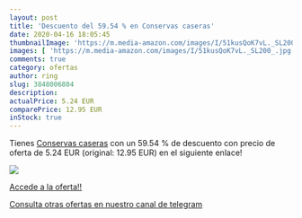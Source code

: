```yaml
---
layout: post
title: 'Descuento del 59.54 % en Conservas caseras'
date: 2020-04-16 18:05:45
thumbnailImage: 'https://m.media-amazon.com/images/I/51kusQoK7vL._SL200_.jpg'
images: [ 'https://m.media-amazon.com/images/I/51kusQoK7vL._SL200_.jpg' ]
comments: true
category: ofertas
author: ring
slug: 3848006804
description:
actualPrice: 5.24 EUR
comparePrice: 12.95 EUR
inStock: true
---
```


Tienes [Conservas caseras](https://www.amazon.com/dp/3848006804/?tag=redken08-20) con un 59.54 % de descuento con precio de oferta de 5.24 EUR (original: 12.95 EUR) en el siguiente enlace!

[![](https://m.media-amazon.com/images/I/51kusQoK7vL._SL200_.jpg)](https://www.amazon.com/dp/3848006804/?tag=redken08-20)

[Accede a la oferta!!](https://www.amazon.com/dp/3848006804/?tag=redken08-20)

[Consulta otras ofertas en nuestro canal de telegram](https://t.me/s/ofertas25)
